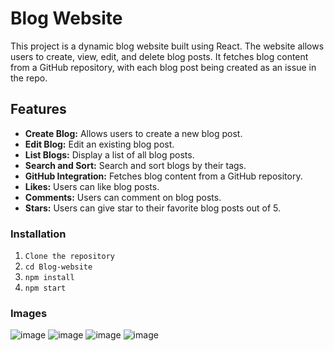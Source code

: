 # Blog Website

This project is a dynamic blog website built using React. The website allows users to create, view, edit, and delete blog posts. It fetches blog content from a GitHub repository, with each blog post being created as an issue in the repo.

## Features

- **Create Blog:** Allows users to create a new blog post.
- **Edit Blog:** Edit an existing blog post.
- **List Blogs:** Display a list of all blog posts.
- **Search and Sort:** Search and sort blogs by their tags.
- **GitHub Integration:** Fetches blog content from a GitHub repository.
- **Likes:** Users can like blog posts.
- **Comments:** Users can comment on blog posts.
- **Stars:** Users can give star to their favorite blog posts out of 5.

### Installation

1. `Clone the repository`
2. `cd Blog-website`
3. `npm install`
4. `npm start`

### Images

![image](https://github.com/user-attachments/assets/b839a915-9793-41cb-8526-56f54a559c49)
![image](https://github.com/user-attachments/assets/c38127dc-7caf-4765-9b56-0836252b3699)
![image](https://github.com/user-attachments/assets/932c51a9-0298-40e5-a1ab-64299209f533)
![image](https://github.com/user-attachments/assets/f9ac6ed9-74c9-4580-9dfc-3e5edad93357)

